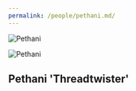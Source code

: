 ```yaml
---
permalink: /people/pethani.md/
---
```


![Pethani](/assests/images/pethani.png)

![Pethani](/assests/images/pethani_forge.png)

## Pethani 'Threadtwister'
